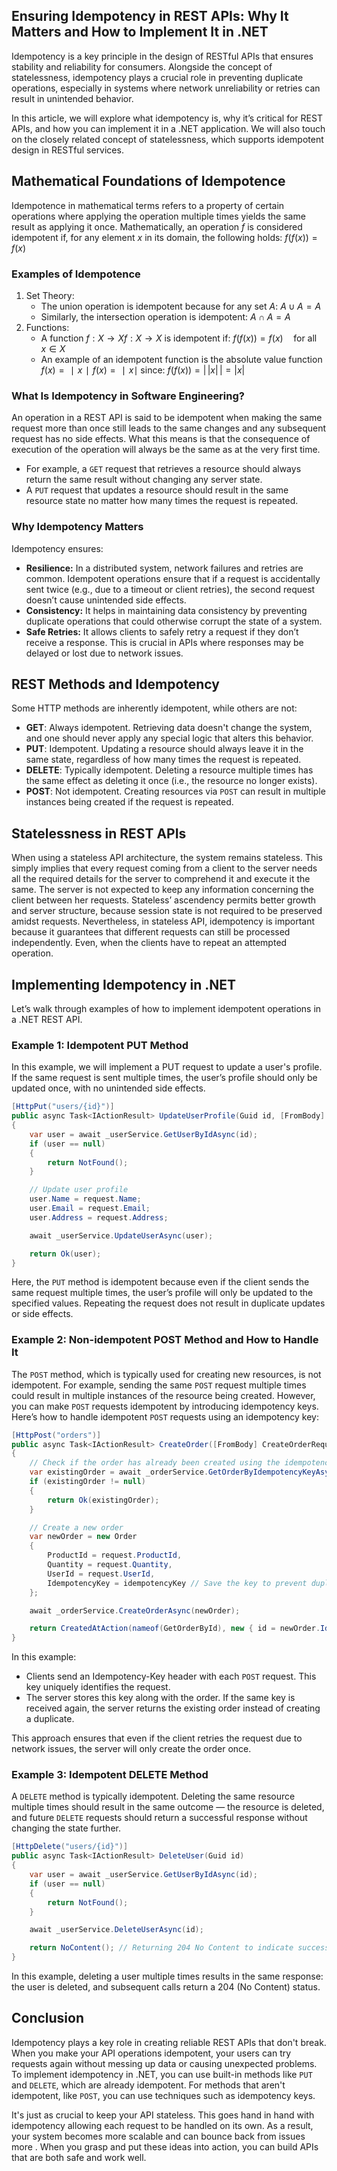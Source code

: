 ## Ensuring Idempotency in REST APIs: Why It Matters and How to Implement It in .NET
Idempotency is a key principle in the design of RESTful APIs that ensures stability and reliability for consumers. Alongside the concept of statelessness, idempotency plays a crucial role in preventing duplicate operations, especially in systems where network unreliability or retries can result in unintended behavior.

In this article, we will explore what idempotency is, why it’s critical for REST APIs, and how you can implement it in a .NET application. We will also touch on the closely related concept of statelessness, which supports idempotent design in RESTful services.

## Mathematical Foundations of Idempotence
Idempotence in mathematical terms refers to a property of certain operations where applying the operation multiple times yields the same result as applying it once. Mathematically, an operation $`f`$ is considered idempotent if, for any element $`x`$ in its domain, the following holds:
$`f(f(x)) = f(x)`$

### Examples of Idempotence
1. Set Theory:
    - The union operation is idempotent because for any set $`A`$:
      $`A ∪ A = A`$
    - Similarly, the intersection operation is idempotent:
      $`A ∩ A = A`$
2. Functions:
   - A function $`f:X→Xf:X→X`$ is idempotent if:
     $`f(f(x)) = f(x) \quad \text{for all } x \in X`$
   - An example of an idempotent function is the absolute value function $`f(x)=∣x∣f(x)=∣x∣`$ since:
     $`f(f(x)) = |\,|x|\,| = |x|`$

### What Is Idempotency in Software Engineering?
An operation in a REST API is said to be idempotent when making the same request more than once still leads to the same changes and any subsequent request has no side effects. What this means is that the consequence of execution of the operation will always be the same as at the very first time.
- For example, a `GET` request that retrieves a resource should always return the same result without changing any server state.
- A `PUT` request that updates a resource should result in the same resource state no matter how many times the request is repeated.

### Why Idempotency Matters
Idempotency ensures:
- **Resilience:** In a distributed system, network failures and retries are common. Idempotent operations ensure that if a request is accidentally sent twice (e.g., due to a timeout or client retries), the second request doesn’t cause unintended side effects.
- **Consistency:** It helps in maintaining data consistency by preventing duplicate operations that could otherwise corrupt the state of a system.
- **Safe Retries:** It allows clients to safely retry a request if they don’t receive a response. This is crucial in APIs where responses may be delayed or lost due to network issues.

## REST Methods and Idempotency
Some HTTP methods are inherently idempotent, while others are not:
- **GET**: Always idempotent. Retrieving data doesn't change the system, and one should never apply any special logic that alters this behavior.
- **PUT**: Idempotent. Updating a resource should always leave it in the same state, regardless of how many times the request is repeated.
- **DELETE**: Typically idempotent. Deleting a resource multiple times has the same effect as deleting it once (i.e., the resource no longer exists).
- **POST**: Not idempotent. Creating resources via `POST` can result in multiple instances being created if the request is repeated.

## Statelessness in REST APIs
When using a stateless API architecture, the system remains stateless. This simply implies that every request coming from a client to the server needs all the required details for the server to comprehend it and execute it the same. The server is not expected to keep any information concerning the client between her requests. Stateless’ ascendency permits better growth and server structure, because session state is not required to be preserved amidst requests.
Nevertheless, in stateless API, idempotency is important because it guarantees that different requests can still be processed independently. Even, when the clients have to repeat an attempted operation.

## Implementing Idempotency in .NET
Let’s walk through examples of how to implement idempotent operations in a .NET REST API.

### Example 1: Idempotent PUT Method
In this example, we will implement a PUT request to update a user's profile. If the same request is sent multiple times, the user’s profile should only be updated once, with no unintended side effects.

```csharp
[HttpPut("users/{id}")]
public async Task<IActionResult> UpdateUserProfile(Guid id, [FromBody] UpdateUserProfileRequest request)
{
    var user = await _userService.GetUserByIdAsync(id);
    if (user == null)
    {
        return NotFound();
    }

    // Update user profile
    user.Name = request.Name;
    user.Email = request.Email;
    user.Address = request.Address;

    await _userService.UpdateUserAsync(user);

    return Ok(user);
}
```

Here, the `PUT` method is idempotent because even if the client sends the same request multiple times, the user’s profile will only be updated to the specified values. Repeating the request does not result in duplicate updates or side effects.

### Example 2: Non-idempotent POST Method and How to Handle It
The `POST` method, which is typically used for creating new resources, is not idempotent. For example, sending the same `POST` request multiple times could result in multiple instances of the resource being created. However, you can make `POST` requests idempotent by introducing idempotency keys.
Here’s how to handle idempotent `POST` requests using an idempotency key:

```csharp
[HttpPost("orders")]
public async Task<IActionResult> CreateOrder([FromBody] CreateOrderRequest request, [FromHeader(Name = "Idempotency-Key")] string idempotencyKey)
{
    // Check if the order has already been created using the idempotency key
    var existingOrder = await _orderService.GetOrderByIdempotencyKeyAsync(idempotencyKey);
    if (existingOrder != null)
    {
        return Ok(existingOrder);
    }

    // Create a new order
    var newOrder = new Order
    {
        ProductId = request.ProductId,
        Quantity = request.Quantity,
        UserId = request.UserId,
        IdempotencyKey = idempotencyKey // Save the key to prevent duplicate processing
    };

    await _orderService.CreateOrderAsync(newOrder);

    return CreatedAtAction(nameof(GetOrderById), new { id = newOrder.Id }, newOrder);
}
```

In this example:
- Clients send an Idempotency-Key header with each `POST` request. This key uniquely identifies the request.
- The server stores this key along with the order. If the same key is received again, the server returns the existing order instead of creating a duplicate.

This approach ensures that even if the client retries the request due to network issues, the server will only create the order once.

### Example 3: Idempotent DELETE Method
A `DELETE` method is typically idempotent. Deleting the same resource multiple times should result in the same outcome — the resource is deleted, and future `DELETE` requests should return a successful response without changing the state further.

```csharp
[HttpDelete("users/{id}")]
public async Task<IActionResult> DeleteUser(Guid id)
{
    var user = await _userService.GetUserByIdAsync(id);
    if (user == null)
    {
        return NotFound();
    }

    await _userService.DeleteUserAsync(id);

    return NoContent(); // Returning 204 No Content to indicate successful deletion
}
```

In this example, deleting a user multiple times results in the same response: the user is deleted, and subsequent calls return a 204 (No Content) status.

## Conclusion
Idempotency plays a key role in creating reliable REST APIs that don't break. When you make your API operations idempotent, your users can try requests again without messing up data or causing unexpected problems. To implement idempotency in .NET, you can use built-in methods like `PUT` and `DELETE`, which are already idempotent. For methods that aren't idempotent, like `POST`, you can use techniques such as idempotency keys.

It's just as crucial to keep your API stateless. This goes hand in hand with idempotency allowing each request to be handled on its own. As a result, your system becomes more scalable and can bounce back from issues more .
When you grasp and put these ideas into action, you can build APIs that are both safe and work well. 
